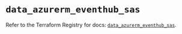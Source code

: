 # `data_azurerm_eventhub_sas`

Refer to the Terraform Registry for docs: [`data_azurerm_eventhub_sas`](https://registry.terraform.io/providers/hashicorp/azurerm/4.35.0/docs/data-sources/eventhub_sas).
